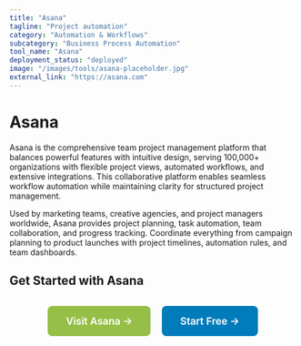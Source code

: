 ```yaml
---
title: "Asana"
tagline: "Project automation"
category: "Automation & Workflows"
subcategory: "Business Process Automation"
tool_name: "Asana"
deployment_status: "deployed"
image: "/images/tools/asana-placeholder.jpg"
external_link: "https://asana.com"
---
```


# Asana

Asana is the comprehensive team project management platform that balances powerful features with intuitive design, serving 100,000+ organizations with flexible project views, automated workflows, and extensive integrations. This collaborative platform enables seamless workflow automation while maintaining clarity for structured project management.

Used by marketing teams, creative agencies, and project managers worldwide, Asana provides project planning, task automation, team collaboration, and progress tracking. Coordinate everything from campaign planning to product launches with project timelines, automation rules, and team dashboards.

## Get Started with Asana

<div style="text-align: center; margin: 2rem 0;">
  <a href="https://asana.com" target="_blank" rel="noopener noreferrer" style="display: inline-block; background: #96BF47; color: white; padding: 1rem 2rem; text-decoration: none; border-radius: 8px; font-weight: 600; font-size: 1.1rem; margin-right: 1rem;">Visit Asana →</a>
  <a href="https://asana.com/create-account" target="_blank" rel="noopener noreferrer" style="display: inline-block; background: #007cba; color: white; padding: 1rem 2rem; text-decoration: none; border-radius: 8px; font-weight: 600; font-size: 1.1rem;">Start Free →</a>
</div>